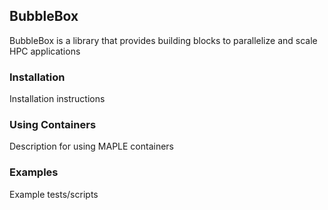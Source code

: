 ## BubbleBox
BubbleBox is a library that provides building blocks to parallelize and scale HPC applications

### Installation
Installation instructions

### Using Containers
Description for using MAPLE containers

### Examples
Example tests/scripts

